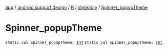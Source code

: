 [app](../../../index.md) / [android.support.design](../../index.md) / [R](../index.md) / [styleable](index.md) / [Spinner_popupTheme](./-spinner_popup-theme.md)

# Spinner_popupTheme

`static val Spinner_popupTheme: `[`Int`](https://kotlinlang.org/api/latest/jvm/stdlib/kotlin/-int/index.html)
`static val Spinner_popupTheme: `[`Int`](https://kotlinlang.org/api/latest/jvm/stdlib/kotlin/-int/index.html)